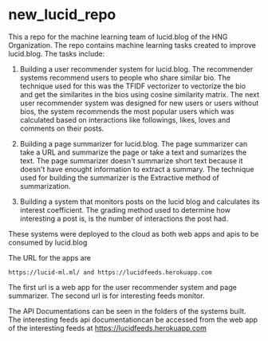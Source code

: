 # new_lucid_repo

This a repo for the machine learning team of lucid.blog of the HNG Organization.
The repo contains machine learning tasks created to improve lucid.blog.
The tasks include:

1. Building a user recommender system for lucid.blog. The recommender systems
recommend users to people who share similar bio. The technique used for this
was the TFIDF vectorizer to vectorize the bio and get the similarites in the 
bios using cosine similarity matrix. The next user recommender system was designed
for new users or users without bios, the system recommends the most popular users
which was calculated based on interactions like followings, likes, loves and comments
on their posts.

2. Building a page summarizer for lucid.blog. The page summarizer can take a URL and summarize 
the page or take a text and sumarizes the text. The page summarizer doesn't summarize short text
because it doesn't have enought information to extract a summary. The technique used for building the
summarizer is the Extractive method of summarization. 

3. Building a system that monitors posts on the lucid blog and calculates its interest coefficient.
The grading method used to determine how interesting a post is, is the number of interactions the post had.

These systems were deployed to the cloud as both web apps and apis to be consumed by lucid.blog

The URL for the apps are 
```
https://lucid-ml.ml/ and https://lucidfeeds.herokuapp.com

```

The first url is a web app for the user recommender system and page summarizer. The second url is for interesting
feeds monitor.

The API Documentations can be seen in the folders of the systems built. 
The interesting feeds api documentationcan be accessed from the web app of the interesting feeds at https://lucidfeeds.herokuapp.com

